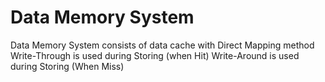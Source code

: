 # Data Memory System
Data Memory System consists of data cache with Direct Mapping method
Write-Through is used during Storing (when Hit)
Write-Around  is used during Storing (When Miss)
